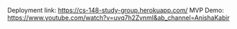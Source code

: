 Deployment link: https://cs-148-study-group.herokuapp.com/
MVP Demo: https://www.youtube.com/watch?v=uvq7h2ZvnmI&ab_channel=AnishaKabir
